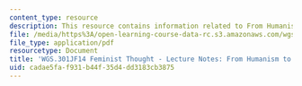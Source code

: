 ```yaml
---
content_type: resource
description: This resource contains information related to From Humanism to Gynocentrism.
file: /media/https%3A/open-learning-course-data-rc.s3.amazonaws.com/wgs-301j-feminist-thought-fall-2014/cadae5faf931b44f35d4dd3183cb3875_MITWGS_301JF14_Sess12.pdf
file_type: application/pdf
resourcetype: Document
title: 'WGS.301JF14 Feminist Thought - Lecture Notes: From Humanism to Gynocentrism'
uid: cadae5fa-f931-b44f-35d4-dd3183cb3875
---
```

